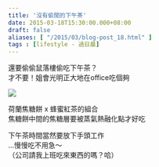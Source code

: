 ```yaml
---
title: '沒有偷閒的下午茶'
date: 2015-03-18T15:30:00.000+08:00
draft: false
aliases: [ "/2015/03/blog-post_18.html" ]
tags : [lifestyle - 過日晨]
---
```


還要偷偷鼠落樓偷吃下午茶？  
才不要！姐會光明正大地在office吃個夠

![](/images/teatime.jpg)

荷蘭焦糖餅 x 蜂蜜紅茶的組合  
焦糖餅中間的焦糖層要被蒸氣熱融化點才好吃

  

下午茶時間當然要放下手頭工作  
...慢慢吃不用急～  
（公司請我上班吃來東西的嗎？哈）
